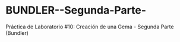 BUNDLER--Segunda-Parte-
=======================

Práctica de Laboratorio #10: Creación de una Gema - Segunda Parte (Bundler)